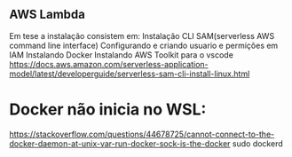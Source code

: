 ## AWS Lambda
Em tese a instalação consistem em: 
Instalação CLI SAM(serverless AWS command line interface) 
Configurando e criando usuario e permições em IAM 
Instalando Docker 
Instalando AWS Toolkit para o vscode 
https://docs.aws.amazon.com/serverless-application-model/latest/developerguide/serverless-sam-cli-install-linux.html


# Docker não inicia no WSL:
https://stackoverflow.com/questions/44678725/cannot-connect-to-the-docker-daemon-at-unix-var-run-docker-sock-is-the-docker 
sudo dockerd 
